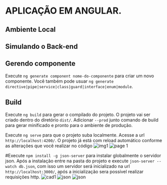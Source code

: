 

# APLICAÇÃO EM ANGULAR.


## Ambiente Local

## Simulando o Back-end

## Gerendo componente

Execute `ng generate component nome-do-componente` para criar um novo componente. Você também pode usuar `ng generate directive|pipe|service|class|guard|interface|enum|module`.

## Build

Execute `ng build` para gerar o compilado do projeto. O projeto vai ser criado dentro do diretório `dist/`. Adicionar `--prod` junto comando de build para gerar minificado e pronto para o ambiente de produção.


Execute `ng serve` para que o projeto suba localmente. Acesse a url `http://localhost:4200/`. O projeto já está com reload automático conforme as alterações que você realizar no código
![img1](https://user-images.githubusercontent.com/83510729/127482136-28b69adb-d6d9-4076-bfef-d7a68b661f49.png)
![page 1](https://user-images.githubusercontent.com/83510729/127482455-68a6ce83-6aa2-4e5a-a6f0-c4379a007f69.png)

#Execute `npm install -g json-server` para instalar globalmente o servidor json. Após a instalação entre na pasta do projeto e execute `json-server --watch db.json`, com isso um servidor será inicializado na url `http://localhost:3000/`, após a inicialização sera possível realizar requisições http.
![cad1](https://user-images.githubusercontent.com/83510729/127482496-17864290-6c5d-4975-9a19-a8cbc7b3e124.png)
![json](https://user-images.githubusercontent.com/83510729/127482515-c70b2b53-a60c-434f-b9f5-602c9492e312.png)
![json](https://user-images.githubusercontent.com/83510729/127482773-7644b10f-3052-4e86-9615-a6354bcbb285.png)


